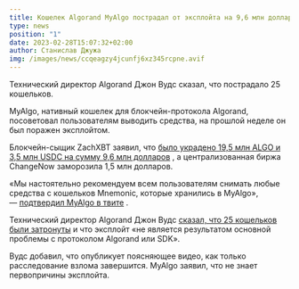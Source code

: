 ```yaml
---
title: Кошелек Algorand MyAlgo пострадал от эксплойта на 9,6 млн долларов
type: news
position: "1"
date: 2023-02-28T15:07:32+02:00
author: Станислав Джужа
img: /images/news/ccqeagzy4jcunfj6xz345rcpne.avif
---
```

Технический директор Algorand Джон Вудс сказал, что пострадало 25 кошельков.

MyAlgo, нативный кошелек для блокчейн-протокола Algorand, посоветовал пользователям выводить средства, на прошлой неделе он был поражен эксплойтом.

Блокчейн-сыщик ZachXBT заявил, что [было украдено 19,5 млн ALGO и 3,5 млн USDC на сумму 9,6 млн долларов](https://twitter.com/zachxbt/status/1630375691886686208) , а централизованная биржа ChangeNow заморозила 1,5 млн долларов.

«Мы настоятельно рекомендуем всем пользователям снимать любые средства с кошельков Mnemonic, которые хранились в MyAlgo», — [подтвердил MyAlgo в твите](https://twitter.com/myalgo_/status/1630185695791706120) .

Технический директор Algorand Джон Вудс [сказал, что 25 кошельков были затронуты](https://twitter.com/JohnAlanWoods/status/1630301913693540355?ref_src=twsrc%5Etfw%7Ctwcamp%5Etweetembed%7Ctwterm%5E1630301913693540355%7Ctwgr%5Eeca057e1d6fd37dd9d0539793c57366b17eb1eee%7Ctwcon%5Es1_&ref_url=https%3A%2F%2Fwww.fxstreet.com%2Fcryptocurrencies%2Fnews%2Falgorand-fights-fud-from-92-million-hack-wallet-provider-urges-users-to-withdraw-funds-202302280737) и что эксплойт «не является результатом основной проблемы с протоколом Algorand или SDK».

Вудс добавил, что опубликует поясняющее видео, как только расследование взлома завершится. MyAlgo заявил, что не знает первопричины эксплойта.